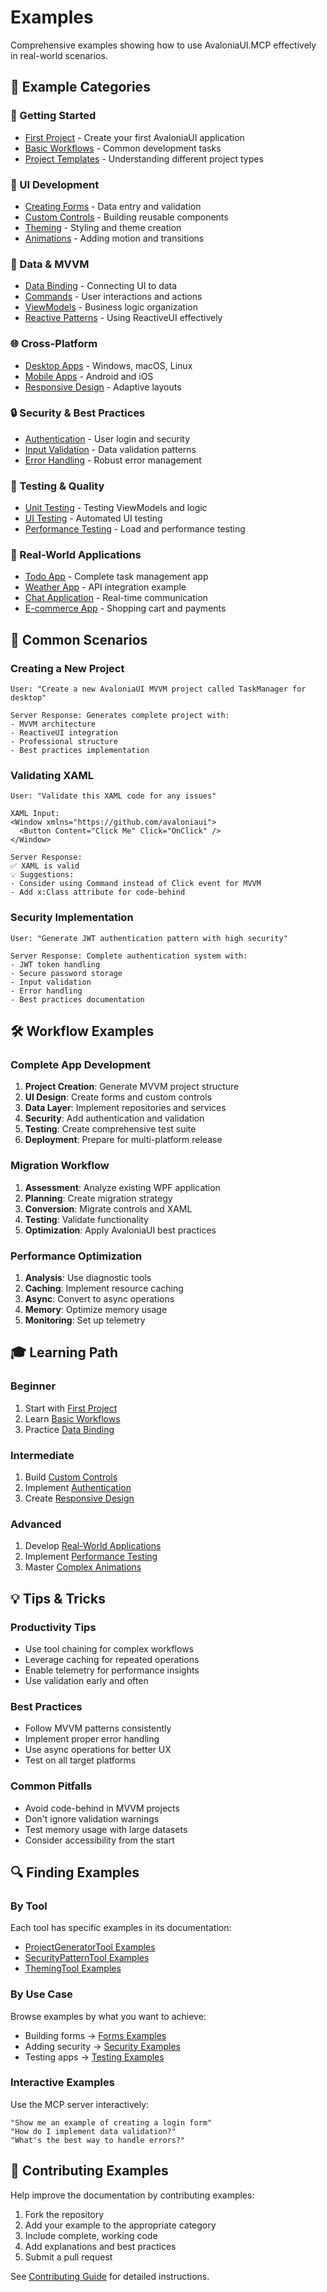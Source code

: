 # Examples

Comprehensive examples showing how to use AvaloniaUI.MCP effectively in real-world scenarios.

## 📁 Example Categories

### 🚀 Getting Started
- [First Project](./getting-started/first-project.md) - Create your first AvaloniaUI application
- [Basic Workflows](./getting-started/basic-workflows.md) - Common development tasks
- [Project Templates](./getting-started/templates.md) - Understanding different project types

### 🎨 UI Development
- [Creating Forms](./ui-development/forms.md) - Data entry and validation
- [Custom Controls](./ui-development/custom-controls.md) - Building reusable components
- [Theming](./ui-development/theming.md) - Styling and theme creation
- [Animations](./ui-development/animations.md) - Adding motion and transitions

### 🔄 Data & MVVM
- [Data Binding](./mvvm/data-binding.md) - Connecting UI to data
- [Commands](./mvvm/commands.md) - User interactions and actions
- [ViewModels](./mvvm/viewmodels.md) - Business logic organization
- [Reactive Patterns](./mvvm/reactive.md) - Using ReactiveUI effectively

### 🌐 Cross-Platform
- [Desktop Apps](./cross-platform/desktop.md) - Windows, macOS, Linux
- [Mobile Apps](./cross-platform/mobile.md) - Android and iOS
- [Responsive Design](./cross-platform/responsive.md) - Adaptive layouts

### 🔒 Security & Best Practices
- [Authentication](./security/authentication.md) - User login and security
- [Input Validation](./security/validation.md) - Data validation patterns
- [Error Handling](./security/error-handling.md) - Robust error management

### 🧪 Testing & Quality
- [Unit Testing](./testing/unit-tests.md) - Testing ViewModels and logic
- [UI Testing](./testing/ui-tests.md) - Automated UI testing
- [Performance Testing](./testing/performance.md) - Load and performance testing

### 📱 Real-World Applications
- [Todo App](./applications/todo-app.md) - Complete task management app
- [Weather App](./applications/weather-app.md) - API integration example
- [Chat Application](./applications/chat-app.md) - Real-time communication
- [E-commerce App](./applications/ecommerce.md) - Shopping cart and payments

## 🎯 Common Scenarios

### Creating a New Project
```
User: "Create a new AvaloniaUI MVVM project called TaskManager for desktop"

Server Response: Generates complete project with:
- MVVM architecture
- ReactiveUI integration
- Professional structure
- Best practices implementation
```

### Validating XAML
```
User: "Validate this XAML code for any issues"

XAML Input:
<Window xmlns="https://github.com/avaloniaui">
  <Button Content="Click Me" Click="OnClick" />
</Window>

Server Response: 
✅ XAML is valid
💡 Suggestions:
- Consider using Command instead of Click event for MVVM
- Add x:Class attribute for code-behind
```

### Security Implementation
```
User: "Generate JWT authentication pattern with high security"

Server Response: Complete authentication system with:
- JWT token handling
- Secure password storage
- Input validation
- Error handling
- Best practices documentation
```

## 🛠️ Workflow Examples

### Complete App Development
1. **Project Creation**: Generate MVVM project structure
2. **UI Design**: Create forms and custom controls
3. **Data Layer**: Implement repositories and services
4. **Security**: Add authentication and validation
5. **Testing**: Create comprehensive test suite
6. **Deployment**: Prepare for multi-platform release

### Migration Workflow
1. **Assessment**: Analyze existing WPF application
2. **Planning**: Create migration strategy
3. **Conversion**: Migrate controls and XAML
4. **Testing**: Validate functionality
5. **Optimization**: Apply AvaloniaUI best practices

### Performance Optimization
1. **Analysis**: Use diagnostic tools
2. **Caching**: Implement resource caching
3. **Async**: Convert to async operations
4. **Memory**: Optimize memory usage
5. **Monitoring**: Set up telemetry

## 🎓 Learning Path

### Beginner
1. Start with [First Project](./getting-started/first-project.md)
2. Learn [Basic Workflows](./getting-started/basic-workflows.md)
3. Practice [Data Binding](./mvvm/data-binding.md)

### Intermediate
1. Build [Custom Controls](./ui-development/custom-controls.md)
2. Implement [Authentication](./security/authentication.md)
3. Create [Responsive Design](./cross-platform/responsive.md)

### Advanced
1. Develop [Real-World Applications](./applications/)
2. Implement [Performance Testing](./testing/performance.md)
3. Master [Complex Animations](./ui-development/animations.md)

## 💡 Tips & Tricks

### Productivity Tips
- Use tool chaining for complex workflows
- Leverage caching for repeated operations
- Enable telemetry for performance insights
- Use validation early and often

### Best Practices
- Follow MVVM patterns consistently
- Implement proper error handling
- Use async operations for better UX
- Test on all target platforms

### Common Pitfalls
- Avoid code-behind in MVVM projects
- Don't ignore validation warnings
- Test memory usage with large datasets
- Consider accessibility from the start

## 🔍 Finding Examples

### By Tool
Each tool has specific examples in its documentation:
- [ProjectGeneratorTool Examples](../tools/project-generator.md#code-examples)
- [SecurityPatternTool Examples](../tools/security-pattern.md#examples)
- [ThemingTool Examples](../tools/theming.md#examples)

### By Use Case
Browse examples by what you want to achieve:
- Building forms → [Forms Examples](./ui-development/forms.md)
- Adding security → [Security Examples](./security/)
- Testing apps → [Testing Examples](./testing/)

### Interactive Examples
Use the MCP server interactively:
```
"Show me an example of creating a login form"
"How do I implement data validation?"
"What's the best way to handle errors?"
```

## 🚀 Contributing Examples

Help improve the documentation by contributing examples:
1. Fork the repository
2. Add your example to the appropriate category
3. Include complete, working code
4. Add explanations and best practices
5. Submit a pull request

See [Contributing Guide](../../CONTRIBUTING.md) for detailed instructions.